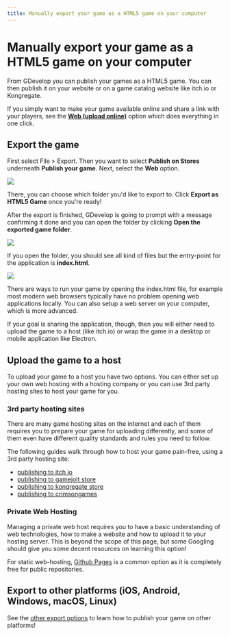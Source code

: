 ```yaml
---
title: Manually export your game as a HTML5 game on your computer
---
```

# Manually export your game as a HTML5 game on your computer

From GDevelop you can publish your games as a HTML5 game. You can then publish it on your website or on a game catalog website like itch.io or Kongregate.

If you simply want to make your game available online and share a link with your players, see the **[Web (upload online)](/gdevelop5/publishing/web)** option which does everything in one click.

## Export the game

First select File > Export. Then you want to select **Publish on Stores** underneath **Publish your game**. Next, select the **Web** option.

![](/gdevelop5/publishing/publish-web-locate2.gif)

There, you can choose which folder you'd like to export to. Click **Export as HTML5 Game** once you're ready!

After the export is finished, GDevelop is going to prompt with a message confirming it done and you can open the folder by clicking **Open the exported game folder**.

![](/gdevelop5/publishing/publish-web-export.gif)

If you open the folder, you should see all kind of files but the entry-point for the application is **index.html**.

![](/gdevelop5/export-done-index-file.png)

There are ways to run your game by opening the index.html file, for example most modern web browsers typically have no problem opening web applications locally. You can also setup a web server on your computer, which is more advanced.

If your goal is sharing the application, though, then you will either need to upload the game to a host (like itch.io) or wrap the game in a desktop or mobile application like Electron.

## Upload the game to a host

To upload your game to a host you have two options. You can either set up your own web hosting with a hosting company or you can use 3rd party hosting sites to host your game for you.

### 3rd party hosting sites

There are many game hosting sites on the internet and each of them requires you to prepare your game for uploading differently, and some of them even have different quality standards and rules you need to follow.

The following guides walk through how to host your game pain-free, using a 3rd party hosting site:

  * [publishing to itch io](/gdevelop5/publishing/publishing-to-itch-io)
  * [publishing to gamejolt store](/gdevelop5/publishing/publishing-to-gamejolt-store)
  * [publishing to kongregate store](/gdevelop5/publishing/publishing-to-kongregate-store)
  * [publishing to crimsongames](/gdevelop5/publishing/publishing-to-crimsongames)

### Private Web Hosting

Managing a private web host requires you to have a basic understanding of web technologies, how to make a website and how to upload it to your hosting server. This is beyond the scope of this page, but some Googling should give you some decent resources on learning this option!

For static web-hosting, [Github Pages](https://pages.github.com/) is a common option as it is completely free for public repositories.

## Export to other platforms (iOS, Android, Windows, macOS, Linux)

See the [other export options](/gdevelop5/publishing) to learn how to publish your game on other platforms!
